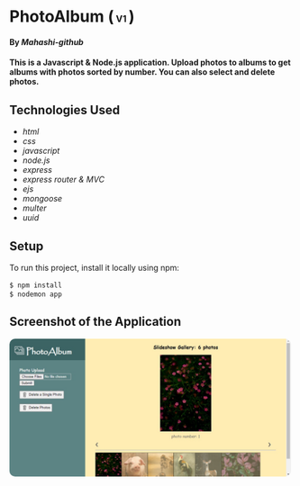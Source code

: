 # PhotoAlbum (<font size='3'> V1 </font>)

#### By _**Mahashi-github**_

#### This is a Javascript & Node.js application. Upload photos to albums to get albums with photos sorted by number. You can also select and delete photos.

## Technologies Used
* _html_
* _css_
* _javascript_
* _node.js_
* _express_
* _express router & MVC_
* _ejs_
* _mongoose_
* _multer_
* _uuid_

## Setup
To run this project, install it locally using npm:

```
$ npm install
$ nodemon app
```

## Screenshot of the Application
<p>
  <img src="screenshot.jpg" style="border-radius: 10px" width="500">
</p>